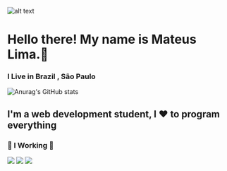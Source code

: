![alt text](https://cdn.discordapp.com/attachments/471110825558671368/904585117773742140/teste-gif.gif)

[logo]: https://github.com/adam-p/markdown-here/raw/master/src/common/images/icon48.png "Logo Title Text 2"

# Hello there! My name is Mateus Lima.:wave:
### I Live in **Brazil** , São Paulo
![Anurag's GitHub stats](https://github-readme-stats.vercel.app/api?username=DxmLima&show_icons=true&theme=radical)
## I'm a web development student, I :heart: to program everything 
### :large_orange_diamond: I Working :large_orange_diamond:
<img src="https://img.icons8.com/color/48/000000/python--v2.png"/>
<img src="https://img.icons8.com/ios-filled/50/000000/html-5--v1.png"/>
<img src="https://img.icons8.com/color/48/000000/javascript--v2.png"/>
